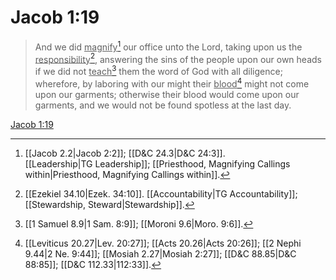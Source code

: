 # Jacob 1:19

> And we did <u>magnify</u>[^a] our office unto the Lord, taking upon us the <u>responsibility</u>[^b], answering the sins of the people upon our own heads if we did not <u>teach</u>[^c] them the word of God with all diligence; wherefore, by laboring with our might their <u>blood</u>[^d] might not come upon our garments; otherwise their blood would come upon our garments, and we would not be found spotless at the last day.

[Jacob 1:19](https://www.churchofjesuschrist.org/study/scriptures/bofm/jacob/1?lang=eng&id=p19#p19)


[^a]: [[Jacob 2.2|Jacob 2:2]]; [[D&C 24.3|D&C 24:3]]. [[Leadership|TG Leadership]]; [[Priesthood, Magnifying Callings within|Priesthood, Magnifying Callings within]].  
[^b]: [[Ezekiel 34.10|Ezek. 34:10]]. [[Accountability|TG Accountability]]; [[Stewardship, Steward|Stewardship]].  
[^c]: [[1 Samuel 8.9|1 Sam. 8:9]]; [[Moroni 9.6|Moro. 9:6]].  
[^d]: [[Leviticus 20.27|Lev. 20:27]]; [[Acts 20.26|Acts 20:26]]; [[2 Nephi 9.44|2 Ne. 9:44]]; [[Mosiah 2.27|Mosiah 2:27]]; [[D&C 88.85|D&C 88:85]]; [[D&C 112.33|112:33]].  
